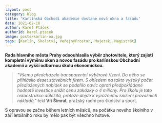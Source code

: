 ```yaml
---
layout: post
category: blog
title: 'Karlínská Obchodí akademie dostane nová okna a fasádu'
date: 2021-02-18
author: Karel Ptáček
authorId: karel.ptacek
image: posts/karlin-oa.jpg
tags: [Karlín, Školství, VeřejnýProstor, Majetek, Magistrát]
---
```


**Rada hlavního města Prahy odsouhlasila výběr zhotovitele, který zajistí kompletní výměnu oken a novou fasádu pro karlínskou Obchodní akademii a vyšší odbornou školu ekonomickou.**

> *"Všemu předcházelo transparentní výběrové řízení. Do něho se přihlásilo deset stavebních firem. S ohledem na takto vysoký počet předložených nabídek se podařilo navíc oproti předpokládané hodnotě investice snížit cenu zakázky o 4 miliony. Pro školu je tato rekonstrukce důležitá, protože dojde k výraznému snížení provozních nákladů,"* řekl **Vít Šimral**, pražský radní pro školství a sport.

S opravou se začne během letních měsíců, na počátku nového školního v září letošního roku by mělo pak být všechno hotové.
